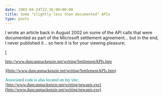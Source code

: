 ```yaml
---
date: 2003-04-24T22:36:00+00:00
title: Some "slightly less than documented" APIs
type: posts
---
```

I wrote an article back in August 2002 on some of the API calls that were documented as part of the Microsoft settlement agreement... but in the end, I never published it... so here it is for your viewing pleasure;

[

<font face="Trebuchet MS">http://www.duncanmackenzie.net/writing/SettlementAPIs.htm

](http://www.duncanmackenzie.net/writing/SettlementAPIs.htm)

<font face="Trebuchet MS"><font color="teal">Associated code is also located on my site; [<font face="Trebuchet MS">http://www.duncanmackenzie.net/writing/newapis.exe](http://www.duncanmackenzie.net/writing/newapis.exe)
